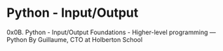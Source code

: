 # Python - Input/Output
0x0B. Python - Input/Output
 Foundations - Higher-level programming ― Python
 By Guillaume, CTO at Holberton School